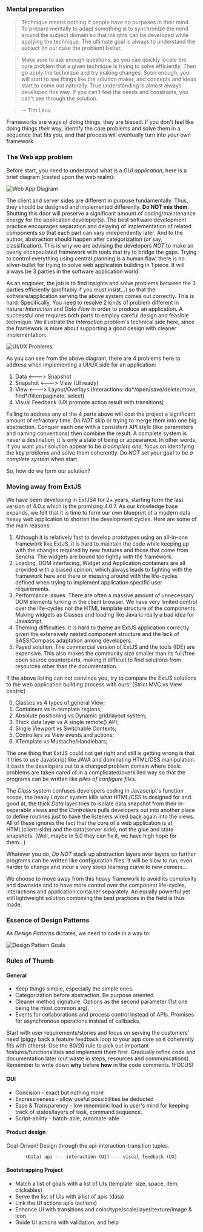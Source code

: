 ### Mental preparation

> Technique means nothing if people have no purposes in their mind. To prepare mentally to adapt something is to synchronize the mind around the subject domain so that insights can be developed while applying the technique. The ultimate goal is always to understand the subject (in our case the problem) better.

> Make sure to ask enough questions, so you can quickly locate the core problem that a given technique is trying to solve efficiently. Then go apply the technique and try making changes. Soon enough, you will start to see things like the solution maker, and concepts and ideas start to come out naturally. True understanding is almost always developed this way. If you can't feel the needs and constrains, you can't see through the solution.

> -- Tim Lauv

Frameworks are ways of doing things, they are biased. If you don't feel like doing things *their* way, identify the core problems and solve them in a sequence that fits you, and that process will eventually turn into *your* own framework.

### The Web app problem

Before start, you need to understand what is a *GUI application*, here is a brief diagram (casted upon the web realm):

![Web App Diagram](static/resource/default/diagram/Diagram-1.png)

The client and server sides are different in purpose fundamentally. Thus, they should be designed and implemented differently. **Do NOT mix them**. Shutting this door will preserve a significant amount of coding/maintenance energy for the application developer(s). The best software development practice encourages separation and delaying of implementation of related components so that each part can vary independently later. And to the author, abstraction should happen after categorization (or say, classification). This is why we are advising the developers *NOT* to make an overly encapsulated framework with tools that try to bridge the gaps. Trying to control everything using central planning is a human flaw, there is no silver-bullet for trying to solve web application building in 1 piece. It will always be 3 parties in the software application world.

As an engineer, the job is to find insights and solve problems between the 3 parties efficiently (profitably if you must insist...) so that the software/application serving the above system comes out correctly. This is hard. Specifically, You need to resolve 2 kinds of problem different in nature: *Interaction* and *Data Flow* in order to produce an application.
A successful one requires both parts to employ careful design and feasible technique. We illustrate the *Interaction* problem's technical side here, since the framework is more about supporting a good design with cleaner implementation:

![UI/UX Problems](static/resource/default/diagram/Diagram-2.png)

As you can see from the above diagram, there are 4 problems here to address when implementing a UI/UX side for an application:

1. Data <---> Snapshot
2. Snapshot <---> View (UI ready)
3. View <---> Layout/Overlays (Interactions: do\*/open/save/delete/move, find\*/filter/paginate, select)
4. Visual Feedback (UX promote action result with transitions)

Failing to address any of the 4 parts above will cost the project a significant amount of refractory time. Do *NOT* skip or trying to merge them into one big abstraction. Conquer each one with a consistent API style (like parameters and naming conventions) then combine the result. A complete system is never a destination, it is only a state of being or appearance. In other words, if you want your solution appear to be *a complete one*, focus on identifying the key problems and solve them coherently. Do *NOT* set your goal to be *a complete system* when start.

So, how do we form our solution?

### Moving away from ExtJS

We have been developing in ExtJS4 for 2+ years, starting form the last version of 4.0.x which is the promising 4.0.7. As our knowledge base expands, we felt that it is time to form our own blueprint of a modern data heavy web application to shorten the development cycles. Here are some of the main reasons:

1. Although it is relatively fast to develop prototypes using an all-in-one framework like ExtJS, it is hard to maintain the code while keeping up with the changes required by new features and those that come from Sencha. The widgets are bound too tightly with the framework.
2. Loading, DOM interfacing, Widget and Application containers are all provided with a biased opinion, which always leads to fighting with the framework here and there or messing around with the life-cycles defined when trying to implement application specific user requirements. 
3. Performance issues. There are often a massive amount of unnecessary DOM elements lurking in the client browser. We have very limited control over the life-cycles nor the HTML template structure of the components. Making widgets as Classes and loading like Java is really a bad idea for Javascript.
4. Theming difficulties. It is hard to theme an ExtJS application correctly given the extensively nested component structure and the lack of SASS/Compass adaptation among developers.
5. Payed solution. The commercial version of ExtJS and the tools (IDE) are expensive. This also makes the community size smaller than its full/free open source counterparts, making it difficult to find solutions from resources other than the documentation.

If the above listing can not convince you, try to compare the ExtJS solutions to the web application building process with ours: (Strict MVC vs View centric)

0. Classes vs 4 types of general View;
1. Containers vs in-template regions;
2. Absolute positioning vs Dynamic grid/layout system;
3. Thick data layer vs A single remote() API;
4. Single Viewport vs Switchable Contexts;
5. Controllers vs View events and actions;
6. XTemplate vs Mustache/Handlebars;

The one thing that ExtJS could not get right and still is getting wrong is that it tries to use Javascript like JAVA and dominating HTML/CSS manipulation. It casts the developers out to a changed problem domain where basic problems are taken cared of in a complicated/overkilled way so that the programs can be written like *piles of configure files*. 

The *Class* system confuses developers coding in Javascript's function scope, the heavy *Layout* system kills what HTML/CSS is designed for and good at, the thick *Data* layer tries to isolate data snapshot from their in-separable views and the *Controllers* pulls developers out into another place to define routines just to have the listeners wired back again into the views. All of these ignores the fact that the core of a web application is at HTML(client-side) and the data(server side), not the glue and state snapshots. (Well, maybe in 5.0 they can fix it, we have high hope for them...)

Whatever you do, *Do NOT* stack up abstraction layers over layers so further programs can be written like configuration files. It will be slow to run, even harder to change and incur a very steep learning curve to new comers...

We choose to move away from this heavy framework to avoid its complexity and downside and to have more control over the component life-cycles, interactions and application container separately. An equally powerful yet still lightweight solution combining the best practices in the field is thus made. 

### Essence of Design Patterns

As *Design Patterns* dictates, we need to code in a way to:

![Design Pattern Goals](static/resource/default/diagram/Diagram-4.png)

### Rules of Thumb

#### General

* Keep things simple, especially the simple ones.
* Categorization before abstraction. Be purpose oriented.
* Cleaner method signature. Options as the second parameter (1st one being the most common arg).
* Events for collaborations and process control instead of APIs. Promises for asynchronous operations instead of callbacks.

Start with user requirements/stories and focus on serving the customers' need (piggy back a feature feedback loop to your app core so it coherently fits with others). Use the 80/20 rule to pick out important features/functionalities and implement them first. Gradually refine code and documentation later (cut waste in steps, resources and communications). Remember to write down **why** before **how** in the code comments. !FOCUS!

#### GUI

* Concision - exact but nothing more
* Expressiveness - allow useful possibilities be deducted
* Ease & Transparency - low mnemonic load in user's mind for keeping track of states/layers of task, command sequence.
* Script-ability - batch-able, automate-able

#### Product design

Goal-Driven! Design through the api-interaction-transition tuples.

           (Data) api --- interaction (UI) --- visual feedback (UX)

#### Bootstrapping Project

* Match a list of goals with a list of UIs (template: size, space, item, clickables)
* Serve the list of UIs with a list of apis (data)
* Link the UI actions apis (actions)
* Enhance UI with transitions and color/type/scale/layer/texture/image & icon
* Guide UI actions with validation, and help
